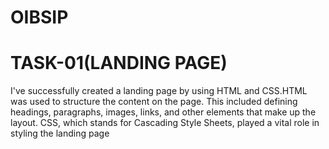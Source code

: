 # OIBSIP
# TASK-01(LANDING PAGE)
I've successfully created a landing page by using HTML and CSS.HTML was used to structure the content on the page. This included defining headings, paragraphs, images, links, and other elements that make up the layout.
CSS, which stands for Cascading Style Sheets, played a vital role in styling the landing page
